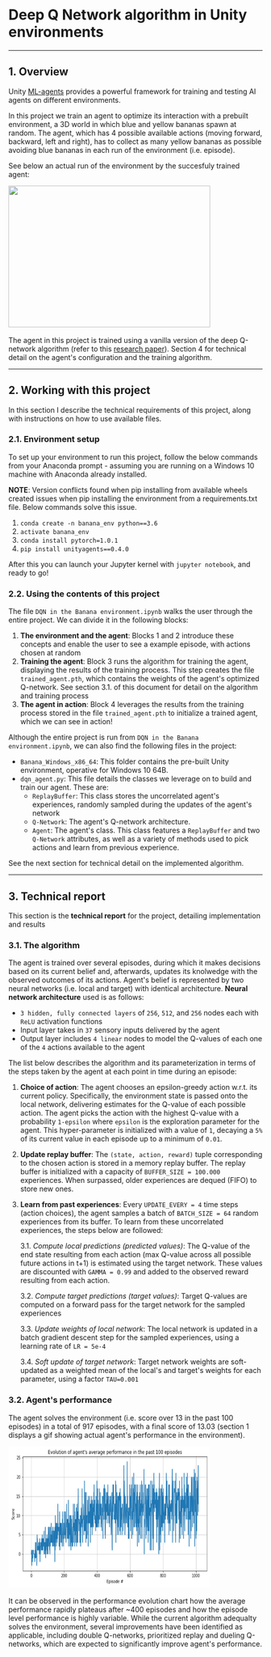 # Deep Q Network algorithm in Unity environments

-----------

## 1. Overview

Unity [ML-agents](https://github.com/Unity-Technologies/ml-agents) provides a powerful framework for training
and testing AI agents on different environments. 

In this project we train an agent to optimize its interaction with a prebuilt environment, a 3D world in which blue and
yellow bananas spawn at random. The agent, which has 4 possible available actions (moving forward, backward, left and right), 
has to collect as many yellow bananas as possible avoiding blue bananas in each run of the environment (i.e. episode).

See below an actual run of the environment by the succesfuly trained agent:

<img src="images/agent_in_action.gif" width="400" height="280" loc="center"/>


The agent in this project is trained using a vanilla version of the deep Q-network algorithm (refer to this 
[research paper](https://web.stanford.edu/class/psych209/Readings/MnihEtAlHassibis15NatureControlDeepRL.pdf)). 
Section 4 for technical detail on the agent's configuration and the training algorithm.


-----------

## 2. Working with this project

In this section I describe the technical requirements of this project, along with instructions on how to use available files.


### 2.1. Environment setup

To set up your environment to run this project, follow the below commands from your Anaconda prompt - assuming
you are running on a Windows 10 machine with Anaconda already installed.

**NOTE**: Version conflicts found when pip installing from available wheels created issues when pip installing
the environment from a requirements.txt file. Below commands solve this issue.

1. `conda create -n banana_env python==3.6`
2. `activate banana_env` 
3. `conda install pytorch=1.0.1`
4. `pip install unityagents==0.4.0`

After this you can launch your Jupyter kernel with `jupyter notebook`, and ready to go!


### 2.2. Using the contents of this project

The file `DQN in the Banana environment.ipynb` walks the user through the entire project. We can divide it in the following blocks:

1. **The environment and the agent**: Blocks 1 and 2 introduce these concepts and enable the user to see a example episode, with actions chosen at random
2. **Training the agent**: Block 3 runs the algorithm for training the agent, displaying the results of the training process. This step creates the file `trained_agent.pth`, which contains the weights of the agent's optimized Q-network. See section 3.1. of this document for detail on the algorithm and training process
3. **The agent in action**: Block 4 leverages the results from the training process stored in the file `trained_agent.pth` to initialize a trained agent, which we can see in action!

Although the entire project is run from `DQN in the Banana environment.ipynb`, we can also find the following files in the project:

- `Banana_Windows_x86_64`: This folder contains the pre-built Unity environment, operative for Windows 10 64B.
- `dqn_agent.py`: This file details the classes we leverage on to build and train our agent. These are:
	- `ReplayBuffer`: This class stores the uncorrelated agent's experiences, randomly sampled during the updates of the agent's network
	- `Q-Network`: The agent's Q-network architecture.
	- `Agent`: The agent's class. This class features a `ReplayBuffer` and two `Q-Network` attributes, as well as a variety of methods used to pick actions and learn from previous experience.


See the next section for technical detail on the implemented algorithm.


-----------

## 3. Technical report

This section is the **technical report** for the project, detailing implementation and results


### 3.1. The algorithm

The agent is trained over several episodes, during which it makes decisions based on its current belief and, afterwards,
updates its knolwedge with the observed outcomes of its actions. Agent's belief is represented by two neural networks 
(i.e. local and target) with identical architecture. **Neural network architecture** used is as follows:

- `3 hidden, fully connected layers` of `256`, `512`, and `256` nodes each with `ReLU` activation functions
- Input layer takes in `37` sensory inputs delivered by the agent
- Output layer includes `4 linear` nodes to model the Q-values of each one of the `4` actions available to the agent

The list below describes the algorithm and its parameterization in terms of the steps taken by the agent at each 
point in time during an episode:

1. **Choice of action**: The agent chooses an epsilon-greedy action w.r.t. its current policy. Specifically, the environment state
is passed onto the local network, delivering estimates for the Q-value of each possible action. The agent picks the action with
the highest Q-value with a probability `1-epsilon` where `epsilon` is the exploration parameter for the agent. This hyper-parameter
is initialized with a value of `1`, decaying a `5%` of its current value in each episode up to a minimum of `0.01`.

2. **Update replay buffer**: The `(state, action, reward)` tuple corresponding to the chosen action is stored in a 
memory replay buffer. The replay buffer is initialized with a capacity of `BUFFER_SIZE = 100.000` experiences. When surpassed, older 
experiences are dequed (FIFO) to store new ones.

3. **Learn from past experiences**: Every `UPDATE_EVERY = 4` time steps (action choices), the agent samples a batch of `BATCH_SIZE = 64` random
experiences from its buffer. To learn from these uncorrelated experiences, the steps below are followed:

	3.1. *Compute local predictions (predicted values)*: The Q-value of the end state resulting from each action 
(max Q-value across all possible future actions in t+1) is estimated using the target network. These values are 
discounted with `GAMMA = 0.99` and added to the observed reward resulting from each action. 
	
	3.2. *Compute target predictions (target values)*: Target Q-values are computed on a forward pass for the target
network for the sampled experiences
	
	3.3. *Update weights of local network*: The local network is updated in a batch gradient descent step for the
sampled experiences, using a learning rate of `LR = 5e-4`
	
	3.4. *Soft update of target network*: Target network weights are soft-updated as a weighted mean of the local's 
and target's weights for each parameter, using a factor `TAU=0.001`


### 3.2. Agent's performance

The agent solves the environment (i.e. score over 13 in the past 100 episodes) in a total of 917 episodes, with a final
score of 13.03 (section 1 displays a gif showing actual agent's performance in the environment).

<img src="images/performance_evolution.PNG" width="400" height="280" loc="center"/>

It can be observed in the performance evolution chart how the average performance rapidly plateaus after ~400 episodes
and how the episode level performance is highly variable. While the current algorithm adequalty solves the environment,
several improvements have been identified as applicable, including double Q-networks, prioritized replay and dueling 
Q-networks, which are expected to significantly improve agent's performance.



 
